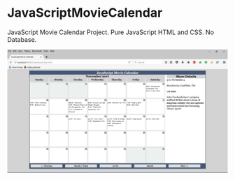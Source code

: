 # JavaScriptMovieCalendar
JavaScript Movie Calendar Project. Pure JavaScript HTML and CSS. No Database. 

![alt text](screenshots/screen_1.png "Browser Screenshot")
